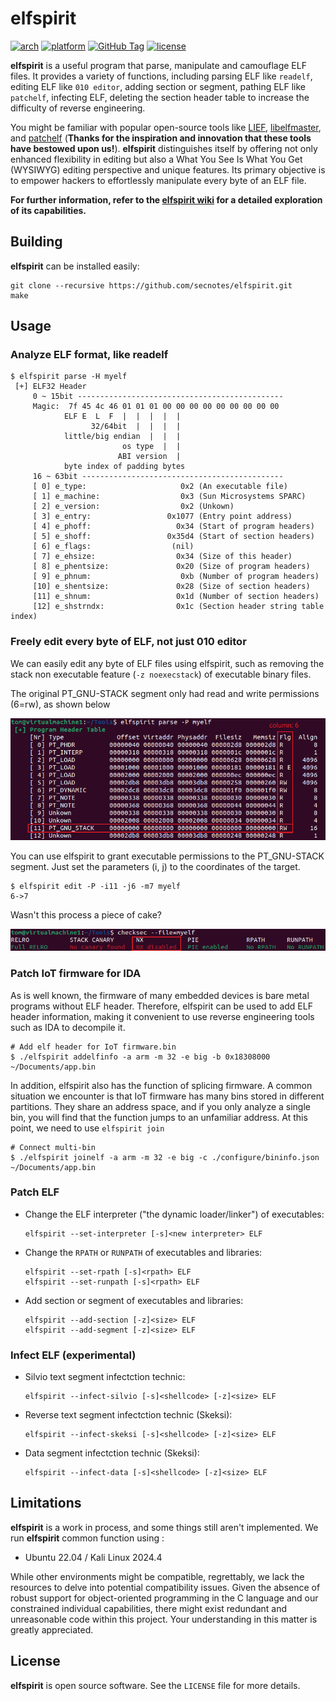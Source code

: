 
# elfspirit

[![arch](https://img.shields.io/badge/arch-i386%20%7C%20amd64-orange)](#)
[![platform](https://img.shields.io/badge/platform-Ubuntu%20%7C%20Kali-orange)](https://github.com/secnotes/elfspirit#Limitations)
[![GitHub Tag](https://img.shields.io/github/v/tag/secnotes/elfspirit)](https://github.com/secnotes/elfspirit/tags)
[![license](https://img.shields.io/github/license/secnotes/elfspirit)](https://github.com/secnotes/elfspirit/blob/main/LICENSE)

**elfspirit** is a useful program that parse, manipulate and camouflage ELF files. It provides a variety of functions, including parsing ELF like `readelf`, editing ELF like `010 editor`, adding section or segment, pathing ELF like `patchelf`, infecting ELF, deleting the section header table to increase the difficulty of reverse engineering. 

You might be familiar with popular open-source tools like [LIEF](https://github.com/lief-project/LIEF), [libelfmaster](https://github.com/elfmaster/libelfmaster), and [patchelf](https://github.com/NixOS/patchelf) (**Thanks for the inspiration and innovation that these tools have bestowed upon us!**). **elfspirit** distinguishes itself by offering not only enhanced flexibility in editing but also a What You See Is What You Get (WYSIWYG) editing perspective and unique features. Its primary objective is to empower hackers to effortlessly manipulate every byte of an ELF file. 

**For further information, refer to the [elfspirit wiki](https://github.com/secnotes/elfspirit/wiki) for a detailed exploration of its capabilities.**


## Building

**elfspirit** can be installed easily:

```shell
git clone --recursive https://github.com/secnotes/elfspirit.git
make
```

## Usage

### Analyze ELF format, like readelf

```shell
$ elfspirit parse -H myelf
 [+] ELF32 Header
     0 ~ 15bit ----------------------------------------------
     Magic:  7f 45 4c 46 01 01 01 00 00 00 00 00 00 00 00 00
            ELF E  L  F  |  |  |  |  |
                  32/64bit  |  |  |  |
            little/big endian  |  |  |
                         os type  |  |
                        ABI version  |
            byte index of padding bytes
     16 ~ 63bit ---------------------------------------------
     [ 0] e_type:                     0x2 (An executable file)
     [ 1] e_machine:                  0x3 (Sun Microsystems SPARC)
     [ 2] e_version:                  0x2 (Unkown)
     [ 3] e_entry:                 0x1077 (Entry point address)
     [ 4] e_phoff:                   0x34 (Start of program headers)
     [ 5] e_shoff:                 0x35d4 (Start of section headers)
     [ 6] e_flags:                  (nil)
     [ 7] e_ehsize:                  0x34 (Size of this header)
     [ 8] e_phentsize:               0x20 (Size of program headers)
     [ 9] e_phnum:                    0xb (Number of program headers)
     [10] e_shentsize:               0x28 (Size of section headers)
     [11] e_shnum:                   0x1d (Number of section headers)
     [12] e_shstrndx:                0x1c (Section header string table index)
```

### Freely edit every byte of ELF, not just 010 editor

We can easily edit any byte of ELF files using elfspirit, such as removing the stack non executable feature (`-z noexecstack`) of executable binary files.

The original PT_GNU-STACK segment only had read and write permissions (6=rw), as shown below

![1](pictures/1.png)

You can use elfspirit to grant executable permissions to the PT_GNU-STACK segment. Just set the parameters (i, j) to the coordinates of the target.

```shell
$ elfspirit edit -P -i11 -j6 -m7 myelf 
6->7
```

Wasn't this process a piece of cake?

![2](pictures/2.png)


### Patch IoT firmware for IDA

As is well known, the firmware of many embedded devices is bare metal programs without ELF header. Therefore, elfspirit can be used to add ELF header information, making it convenient to use reverse engineering tools such as IDA to decompile it.

```shell
# Add elf header for IoT firmware.bin
$ ./elfspirit addelfinfo -a arm -m 32 -e big -b 0x18308000 ~/Documents/app.bin
```

In addition, elfspirit also has the function of splicing firmware. A common situation we encounter is that IoT firmware has many bins stored in different partitions. They share an address space, and if you only analyze a single bin, you will find that the function jumps to an unfamiliar address. At this point, we need to use `elfspirit join`

```shell
# Connect multi-bin
$ ./elfspirit joinelf -a arm -m 32 -e big -c ./configure/bininfo.json ~/Documents/app.bin
```

### Patch ELF

* Change the ELF interpreter ("the dynamic loader/linker") of executables:

  ```shell
  elfspirit --set-interpreter [-s]<new interpreter> ELF
  ```

* Change the `RPATH` or `RUNPATH` of executables and libraries:

  ```shell
  elfspirit --set-rpath [-s]<rpath> ELF
  elfspirit --set-runpath [-s]<rpath> ELF
  ```

* Add section or segment of executables and libraries:

  ```shell
  elfspirit --add-section [-z]<size> ELF
  elfspirit --add-segment [-z]<size> ELF
  ```

### Infect ELF (experimental)

* Silvio text segment infectction technic:

  ```shell
  elfspirit --infect-silvio [-s]<shellcode> [-z]<size> ELF
  ```

* Reverse text segment infectction technic (Skeksi):

  ```shell
  elfspirit --infect-skeksi [-s]<shellcode> [-z]<size> ELF
  ```

* Data segment infectction technic (Skeksi):

  ```shell
  elfspirit --infect-data [-s]<shellcode> [-z]<size> ELF
  ```

## Limitations

**elfspirit** is a work in process, and some things still aren't implemented. We run **elfspirit** common function using :

- Ubuntu 22.04 / Kali Linux 2024.4

While other environments might be compatible, regrettably, we lack the resources to delve into potential compatibility issues. Given the absence of robust support for object-oriented programming in the C language and our constrained individual capabilities, there might exist redundant and unreasonable code within this project. Your understanding in this matter is greatly appreciated.

## License

**elfspirit** is open source software. See the `LICENSE` file for more details.
